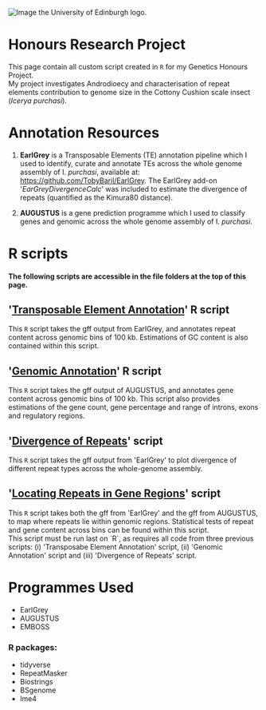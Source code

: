 ![Image the University of Edinburgh logo.](https://www.ed.ac.uk/sites/all/themes/uoe/assets/logo.png)
# Honours Research Project 
This page contain all custom script created in `R` for my Genetics Honours Project.   
My project investigates Androdioecy and characterisation of repeat elements contribution to genome size in the Cottony Cushion scale insect (_Icerya purchasi_).

# Annotation Resources
1. **EarlGrey** is a Transposable Elements (TE) annotation pipeline which I used to identify, curate and annotate TEs across the whole genome assembly of I. _purchasi_, available at: https://github.com/TobyBaril/EarlGrey. The EarlGrey add-on '_EarGreyDivergenceCalc_' was included to estimate the divergence of repeats (quantified as the Kimura80 distance). 
     
2. **AUGUSTUS** is a gene prediction programme which I used to classify genes and genomic across the whole genome assembly of I. _purchasi_.
  
# R scripts
#### The following scripts are accessible in the file folders at the top of this page.  
## '<ins>Transposable Element Annotation</ins>' R script
This `R` script takes the gff output from EarlGrey, and annotates repeat content across genomic bins of 100 kb. Estimations of GC content is also contained within this script. 


## '<ins>Genomic Annotation</ins>' R script  
This `R` script takes the gff output of AUGUSTUS, and annotates gene content across genomic bins of 100 kb. This script also provides estimations of the gene count, gene percentage and range of introns, exons and regulatory regions.


## '<ins>Divergence of Repeats</ins>' script
This `R` script takes the gff output from 'EarlGrey' to plot divergence of different repeat types across the whole-genome assembly.  

## '<ins>Locating Repeats in Gene Regions</ins>' script
This `R` script takes both the gff from 'EarlGrey' and the gff from AUGUSTUS, to map where repeats lie within genomic regions. Statistical tests of repeat and gene content across bins can be found within this script.     
This script must be run last on ´R´, as requires all code from three previous scripts: (i) 'Transposabe Element Annotation' script, (ii) 'Genomic Annotation' script and (iii) 'Divergence of Repeats' script. 


       
# Programmes Used
- EarlGrey
- AUGUSTUS
- EMBOSS
### R packages:
- tidyverse
- RepeatMasker
- Biostrings
- BSgenome
- lme4
